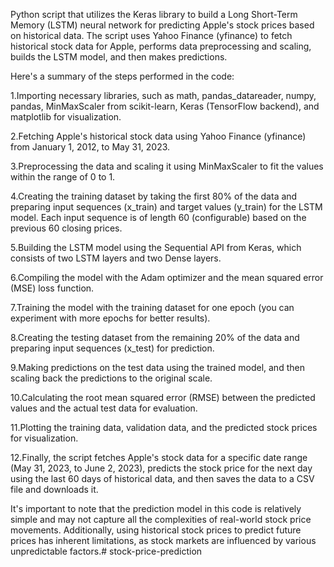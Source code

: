 Python script that utilizes the Keras library to build a Long Short-Term Memory (LSTM) neural network for predicting Apple's stock prices based on historical data. The script uses Yahoo Finance (yfinance) to fetch historical stock data for Apple, performs data preprocessing and scaling, builds the LSTM model, and then makes predictions.

Here's a summary of the steps performed in the code:

1.Importing necessary libraries, such as math, pandas_datareader, numpy, pandas, MinMaxScaler from scikit-learn, Keras (TensorFlow backend), and matplotlib for visualization.

2.Fetching Apple's historical stock data using Yahoo Finance (yfinance) from January 1, 2012, to May 31, 2023.

3.Preprocessing the data and scaling it using MinMaxScaler to fit the values within the range of 0 to 1.

4.Creating the training dataset by taking the first 80% of the data and preparing input sequences (x_train) and target values (y_train) for the LSTM model. Each input sequence is of length 60 (configurable) based on the previous 60 closing prices.

5.Building the LSTM model using the Sequential API from Keras, which consists of two LSTM layers and two Dense layers.

6.Compiling the model with the Adam optimizer and the mean squared error (MSE) loss function.

7.Training the model with the training dataset for one epoch (you can experiment with more epochs for better results).

8.Creating the testing dataset from the remaining 20% of the data and preparing input sequences (x_test) for prediction.

9.Making predictions on the test data using the trained model, and then scaling back the predictions to the original scale.

10.Calculating the root mean squared error (RMSE) between the predicted values and the actual test data for evaluation.

11.Plotting the training data, validation data, and the predicted stock prices for visualization.

12.Finally, the script fetches Apple's stock data for a specific date range (May 31, 2023, to June 2, 2023), predicts the stock price for the next day using the last 60 days of historical data, and then saves the data to a CSV file and downloads it.

It's important to note that the prediction model in this code is relatively simple and may not capture all the complexities of real-world stock price movements. Additionally, using historical stock prices to predict future prices has inherent limitations, as stock markets are influenced by various unpredictable factors.# stock-price-prediction
